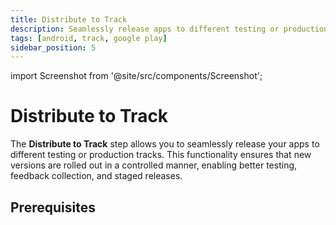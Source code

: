 ```yaml
---
title: Distribute to Track
description: Seamlessly release apps to different testing or production tracks via Google Play Console.
tags: [android, track, google play]
sidebar_position: 5
---
```


import Screenshot from '@site/src/components/Screenshot';

# Distribute to Track

The **Distribute to Track** step allows you to seamlessly release your apps to different testing or production tracks. This functionality ensures that new versions are rolled out in a controlled manner, enabling better testing, feedback collection, and staged releases.

## Prerequisites

